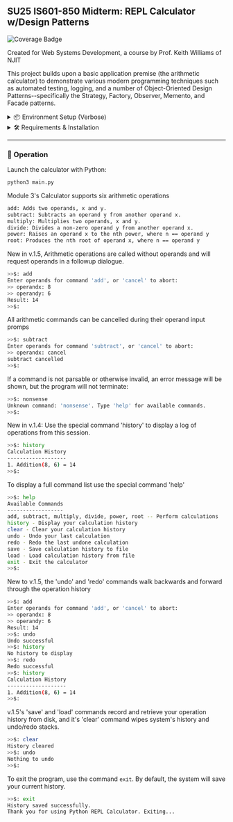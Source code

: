 ## SU25 IS601-850 Midterm: REPL Calculator w/Design Patterns
![Coverage Badge](https://github.com/lcphutchinson/is601_mid/actions/workflows/ci.yml/badge.svg)

Created for Web Systems Development, a course by Prof. Keith Williams of NJIT

This project builds upon a basic application premise (the arithmetic calculator) to demonstrate various modern programming techniques such as automated testing, logging, and a number of Object-Oriented Design Patterns--specifically the Strategy, Factory, Observer, Memento, and Facade patterns. 

<details>
<summary>
📦 Environment Setup (Verbose)
</summary>

> This setup guide is copied from the original module, [here](github.com/kaw393939/module3_is601)

---

### 🧩 1. Install Homebrew (Mac Only)

> Skip this step if you're on Windows.

Homebrew is a package manager for macOS.
You’ll use it to easily install Git, Python, Docker, etc.

**Install Homebrew:**

```bash
/bin/bash -c "$(curl -fsSL https://raw.githubusercontent.com/Homebrew/install/HEAD/install.sh)"
```

**Verify Homebrew:**

```bash
brew --version
```

If you see a version number, you're good to go.

---

### 🧩 2. Install and Configure Git

#### Install Git

- **MacOS (using Homebrew)**

```bash
brew install git
```

- **Windows**

Download and install [Git for Windows](https://git-scm.com/download/win).
Accept the default options during installation.

**Verify Git:**

```bash
git --version
```

---

#### Configure Git Globals

Set your name and email so Git tracks your commits properly:

```bash
git config --global user.name "Your Name"
git config --global user.email "your_email@example.com"
```

Confirm the settings:

```bash
git config --list
```

---

#### Generate SSH Keys and Connect to GitHub

> Only do this once per machine.

1. Generate a new SSH key:

```bash
ssh-keygen -t ed25519 -C "your_email@example.com"
```
 
(Press Enter at all prompts.)

2. Start the SSH agent: 

 ```bash
eval "$(ssh-agent -s)"
```

3. Add the SSH private key to the agent:

```bash
ssh-add ~/.ssh/id_ed25519
```

4. Copy your SSH public key:

- **Mac/Linux:**

```bash
cat ~/.ssh/id_ed25519.pub | pbcopy
```

- **Windows (Git Bash):**

```bash
cat ~/.ssh/id_ed25519.pub | clip
```

5. Add the key to your GitHub account:
   - Go to [GitHub SSH Settings](https://github.com/settings/keys)
   - Click **New SSH Key**, paste the key, save.

6. Test the connection:

```bash
ssh -T git@github.com
```

You should see a success message.

---

### 🧩 3. Clone the Repository

Now you can safely clone the course project:

```bash
git clone <repository-url>
cd <repository-directory>
```

---

### 🛠️ 4. Install Python 3.10+

#### Install Python

- **MacOS (Homebrew)**

```bash
brew install python
```

- **Windows**

Download and install [Python for Windows](https://www.python.org/downloads/).
✅ Make sure you **check the box** `Add Python to PATH` during setup.

**Verify Python:**

```bash
python3 --version
```
or
```bash
python --version
```

---
</details>
<details>
<summary>
🛠️ Requirements & Installation
</summary>


Running this project will require:

- Bash or a similar Unix shell
- A Git installation configured for use with Github (see Verbose)
- Python version 3.13+, optionally with an installed venv module

--- 

### 📦 Quick Setup

- **Retrieve the Project**

```bash
git clone git@github.com:lcphutchinson/is601_3.git
cd is601_3.git
```

- **Generate a Virtual Environment (Optional)**

```bash
python3 -m venv venv
source venv/bin/activate
```

- **Install Project Requirements**

```bash
pip install -r requirements.txt
```
</details>

---

### 🚀 Operation

Launch the calculator with Python:

```bash
python3 main.py
```

Module 3's Calculator supports six arithmetic operations

```bash
add: Adds two operands, x and y.
subtract: Subtracts an operand y from another operand x.
multiply: Multiplies two operands, x and y.
divide: Divides a non-zero operand y from another operand x.
power: Raises an operand x to the nth power, where n == operand y
root: Produces the nth root of operand x, where n == operand y
```

New in v.1.5, Arithmetic operations are called without operands and will request operands in a followup dialogue.
 
```bash
>>$: add
Enter operands for command 'add', or 'cancel' to abort:
>> operandx: 8
>> operandy: 6
Result: 14
>>$:
```

All arithmetic commands can be cancelled during their operand input promps

```bash
>>$: subtract
Enter operands for command 'subtract', or 'cancel' to abort:
>> operandx: cancel
subtract cancelled
>>$:
```

If a command is not parsable or otherwise invalid, an error message will be shown, but the program will not terminate:

```bash
>>$: nonsense
Unknown command: 'nonsense'. Type 'help' for available commands.
>>$:
```

New in v.1.4: Use the special command 'history' to display a log of operations from this session.
```bash
>>$: history
Calculation History
-------------------
1. Addition(8, 6) = 14
>>$:
```

To display a full command list use the special command 'help'
```bash
>>$: help
Available Commands
------------------
add, subtract, multiply, divide, power, root -- Perform calculations
history - Display your calculation history
clear - Clear your calculation history
undo - Undo your last calculation
redo - Redo the last undone calculation
save - Save calculation history to file
load - Load calculation history from file
exit - Exit the calculator
>>$:
```

New to v.1.5, the 'undo' and 'redo' commands walk backwards and forward through the operation history

```bash
>>$: add
Enter operands for command 'add', or 'cancel' to abort:
>> operandx: 8
>> operandy: 6
Result: 14
>>$: undo
Undo successful
>>$: history
No history to display
>>$: redo
Redo successful
>>$: history
Calculation History
-------------------
1. Addition(8, 6) = 14
>>$:
```

v.1.5's 'save' and 'load' commands record and retrieve your operation history from disk, 
and it's 'clear' command wipes system's history and undo/redo stacks.

```bash
>>$: clear
History cleared
>>$: undo
Nothing to undo
>>$:
```

To exit the program, use the command `exit`. By default, the system will save your current history.

```bash
>>$: exit
History saved successfully.
Thank you for using Python REPL Calculator. Exiting...
```

